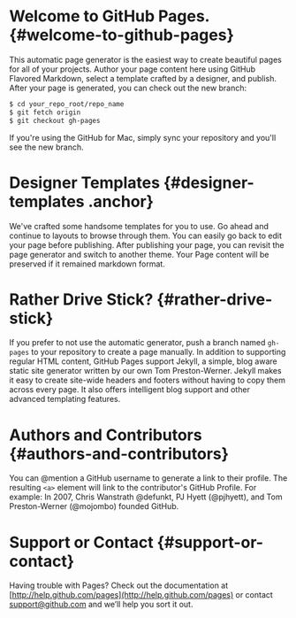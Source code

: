 # Welcome to GitHub Pages. {#welcome-to-github-pages}
This automatic page generator is the easiest way to create beautiful pages for all of your projects. Author your page content here using GitHub Flavored Markdown, select a template crafted by a designer, and publish. After your page is generated, you can check out the new branch:

```zsh
$ cd your_repo_root/repo_name
$ git fetch origin
$ git checkout gh-pages
```

If you're using the GitHub for Mac, simply sync your repository and you'll see the new branch.

# Designer Templates {#designer-templates .anchor}
We've crafted some handsome templates for you to use. Go ahead and continue to layouts to browse through them. You can easily go back to edit your page before publishing. After publishing your page, you can revisit the page generator and switch to another theme. Your Page content will be preserved if it remained markdown format.

# Rather Drive Stick? {#rather-drive-stick}
If you prefer to not use the automatic generator, push a branch named `gh-pages` to your repository to create a page manually. In addition to supporting regular HTML content, GitHub Pages support Jekyll, a simple, blog aware static site generator written by our own Tom Preston-Werner. Jekyll makes it easy to create site-wide headers and footers without having to copy them across every page. It also offers intelligent blog support and other advanced templating features.

# Authors and Contributors {#authors-and-contributors}

You can @mention a GitHub username to generate a link to their profile. The resulting `<a>` element will link to the contributor's GitHub Profile.
For example: In 2007, Chris Wanstrath @defunkt, PJ Hyett (@pjhyett), and Tom Preston-Werner (@mojombo) founded GitHub.

# Support or Contact {#support-or-contact}
Having trouble with Pages? Check out the documentation at [http://help.github.com/pages](http://help.github.com/pages) or contact [support@github.com](mailto:support@github.com) and we’ll help you sort it out.
